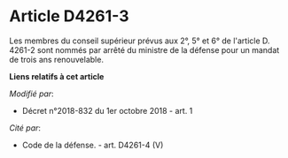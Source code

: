 # Article D4261-3

Les membres du conseil supérieur prévus aux 2°, 5° et 6° de l'article D. 4261-2 sont nommés par arrêté du ministre de la
défense pour un mandat de trois ans renouvelable.

**Liens relatifs à cet article**

_Modifié par_:

  - Décret n°2018-832 du 1er octobre 2018 - art. 1

_Cité par_:

  - Code de la défense. - art. D4261-4 (V)
